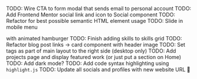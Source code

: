 TODO: Wire CTA to form modal that sends email to personal account
TODO: Add Frontend Mentor social link and icon to Social component
TODO: Refactor for best possible semantic HTML element usage
TODO: Slide in mobile menu <aside> with animated hamburger
TODO: Finish adding skills to skills grid
TODO: Refactor blog post links -> card component with header image
TODO: Set tags as part of main layout to the right side (desktop only)
TODO: Add projects page and display featured work (or just put a section on Home)
TODO: Add dark mode?
TODO: Add code syntax highlighting using `highlight.js`
TODO: Update all socials and profiles with new website URL 🎉
